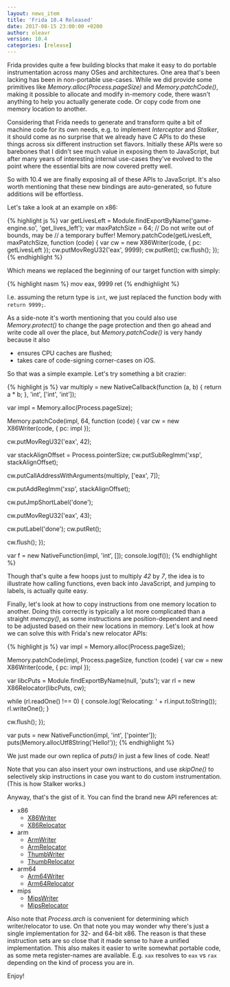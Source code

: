 ```yaml
---
layout: news_item
title: 'Frida 10.4 Released'
date: 2017-08-15 23:00:00 +0200
author: oleavr
version: 10.4
categories: [release]
---
```


Frida provides quite a few building blocks that make it easy to do portable
instrumentation across many OSes and architectures. One area that's been lacking
has been in non-portable use-cases. While we did provide some primitives like
*Memory.alloc(Process.pageSize)* and *Memory.patchCode()*, making it possible to
allocate and modify in-memory code, there wasn't anything to help you actually
generate code. Or copy code from one memory location to another.

Considering that Frida needs to generate and transform quite a bit of machine
code for its own needs, e.g. to implement *Interceptor* and *Stalker*, it should
come as no surprise that we already have C APIs to do these things across six
different instruction set flavors. Initially these APIs were so barebones that I
didn't see much value in exposing them to JavaScript, but after many years of
interesting internal use-cases they've evolved to the point where the essential
bits are now covered pretty well.

So with 10.4 we are finally exposing all of these APIs to JavaScript. It's also
worth mentioning that these new bindings are auto-generated, so future additions
will be effortless.

Let's take a look at an example on x86:

{% highlight js %}
var getLivesLeft = Module.findExportByName('game-engine.so',
    'get_lives_left');
var maxPatchSize = 64; // Do not write out of bounds, may be
                       // a temporary buffer!
Memory.patchCode(getLivesLeft, maxPatchSize, function (code) {
  var cw = new X86Writer(code, { pc: getLivesLeft });
  cw.putMovRegU32('eax', 9999);
  cw.putRet();
  cw.flush();
});
{% endhighlight %}

Which means we replaced the beginning of our target function with simply:

{% highlight nasm %}
mov eax, 9999
ret
{% endhighlight %}

I.e. assuming the return type is `int`, we just replaced the function body with
`return 9999;`.

As a side-note it's worth mentioning that you could also use *Memory.protect()*
to change the page protection and then go ahead and write code all over the
place, but *Memory.patchCode()* is very handy because it also

- ensures CPU caches are flushed;
- takes care of code-signing corner-cases on iOS.

So that was a simple example. Let's try something a bit crazier:

{% highlight js %}
var multiply = new NativeCallback(function (a, b) {
  return a * b;
}, 'int', ['int', 'int']);

var impl = Memory.alloc(Process.pageSize);

Memory.patchCode(impl, 64, function (code) {
  var cw = new X86Writer(code, { pc: impl });

  cw.putMovRegU32('eax', 42);

  var stackAlignOffset = Process.pointerSize;
  cw.putSubRegImm('xsp', stackAlignOffset);

  cw.putCallAddressWithArguments(multiply, ['eax', 7]);

  cw.putAddRegImm('xsp', stackAlignOffset);

  cw.putJmpShortLabel('done');

  cw.putMovRegU32('eax', 43);

  cw.putLabel('done');
  cw.putRet();

  cw.flush();
});

var f = new NativeFunction(impl, 'int', []);
console.log(f());
{% endhighlight %}

Though that's quite a few hoops just to multiply *42* by *7*, the idea is to
illustrate how calling functions, even back into JavaScript, and jumping to
labels, is actually quite easy.

Finally, let's look at how to copy instructions from one memory location to
another. Doing this correctly is typically a lot more complicated than a
straight *memcpy()*, as some instructions are position-dependent and need to
be adjusted based on their new locations in memory. Let's look at how we can
solve this with Frida's new relocator APIs:

{% highlight js %}
var impl = Memory.alloc(Process.pageSize);

Memory.patchCode(impl, Process.pageSize, function (code) {
  var cw = new X86Writer(code, { pc: impl });

  var libcPuts = Module.findExportByName(null, 'puts');
  var rl = new X86Relocator(libcPuts, cw);

  while (rl.readOne() !== 0) {
    console.log('Relocating: ' + rl.input.toString());
    rl.writeOne();
  }

  cw.flush();
});

var puts = new NativeFunction(impl, 'int', ['pointer']);
puts(Memory.allocUtf8String('Hello!'));
{% endhighlight %}

We just made our own replica of *puts()* in just a few lines of code. Neat!

Note that you can also insert your own instructions, and use *skipOne()* to
selectively skip instructions in case you want to do custom instrumentation.
(This is how Stalker works.)

Anyway, that's the gist of it. You can find the brand new API references at:

- x86
  * [X86Writer](/docs/javascript-api/#x86writer)
  * [X86Relocator](/docs/javascript-api/#x86relocator)
- arm
  * [ArmWriter](/docs/javascript-api/#armwriter)
  * [ArmRelocator](/docs/javascript-api/#armrelocator)
  * [ThumbWriter](/docs/javascript-api/#thumbwriter)
  * [ThumbRelocator](/docs/javascript-api/#thumbrelocator)
- arm64
  * [Arm64Writer](/docs/javascript-api/#arm64writer)
  * [Arm64Relocator](/docs/javascript-api/#arm64relocator)
- mips
  * [MipsWriter](/docs/javascript-api/#mipswriter)
  * [MipsRelocator](/docs/javascript-api/#mipsrelocator)

Also note that *Process.arch* is convenient for determining which
writer/relocator to use. On that note you may wonder why there's just a single
implementation for 32- and 64-bit x86. The reason is that these instruction sets
are so close that it made sense to have a unified implementation. This also
makes it easier to write somewhat portable code, as some meta register-names are
available. E.g. `xax` resolves to `eax` vs `rax` depending on the kind of
process you are in.

Enjoy!

